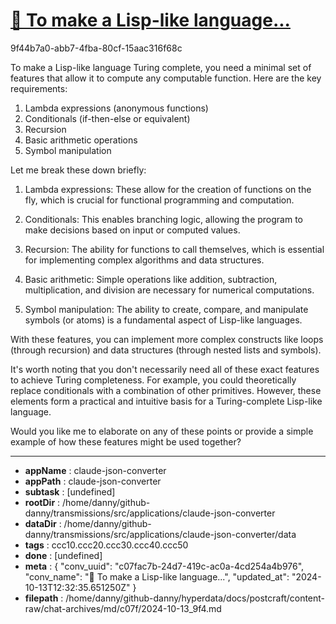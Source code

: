 # [💬  To make a Lisp-like language...](https://claude.ai/chat/c07fac7b-24d7-419c-ac0a-4cd254a4b976)

9f44b7a0-abb7-4fba-80cf-15aac316f68c

 To make a Lisp-like language Turing complete, you need a minimal set of features that allow it to compute any computable function. Here are the key requirements:

1. Lambda expressions (anonymous functions)
2. Conditionals (if-then-else or equivalent)
3. Recursion
4. Basic arithmetic operations
5. Symbol manipulation

Let me break these down briefly:

1. Lambda expressions: These allow for the creation of functions on the fly, which is crucial for functional programming and computation.

2. Conditionals: This enables branching logic, allowing the program to make decisions based on input or computed values.

3. Recursion: The ability for functions to call themselves, which is essential for implementing complex algorithms and data structures.

4. Basic arithmetic: Simple operations like addition, subtraction, multiplication, and division are necessary for numerical computations.

5. Symbol manipulation: The ability to create, compare, and manipulate symbols (or atoms) is a fundamental aspect of Lisp-like languages.

With these features, you can implement more complex constructs like loops (through recursion) and data structures (through nested lists and symbols).

It's worth noting that you don't necessarily need all of these exact features to achieve Turing completeness. For example, you could theoretically replace conditionals with a combination of other primitives. However, these elements form a practical and intuitive basis for a Turing-complete Lisp-like language.

Would you like me to elaborate on any of these points or provide a simple example of how these features might be used together?

---

* **appName** : claude-json-converter
* **appPath** : claude-json-converter
* **subtask** : [undefined]
* **rootDir** : /home/danny/github-danny/transmissions/src/applications/claude-json-converter
* **dataDir** : /home/danny/github-danny/transmissions/src/applications/claude-json-converter/data
* **tags** : ccc10.ccc20.ccc30.ccc40.ccc50
* **done** : [undefined]
* **meta** : {
  "conv_uuid": "c07fac7b-24d7-419c-ac0a-4cd254a4b976",
  "conv_name": "💬  To make a Lisp-like language...",
  "updated_at": "2024-10-13T12:32:35.651250Z"
}
* **filepath** : /home/danny/github-danny/hyperdata/docs/postcraft/content-raw/chat-archives/md/c07f/2024-10-13_9f4.md